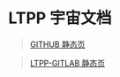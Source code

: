 # LTPP 宇宙文档

> [GITHUB 静态页](https://ltpp-system.github.io/ltpp-docs/LTPP-LEETCODE-AND-ACWING-RANK)

> [LTPP-GITLAB 静态页](https://root.pages.ltpp.vip/ltpp-docs/LTPP-LEETCODE-AND-ACWING-RANK)
